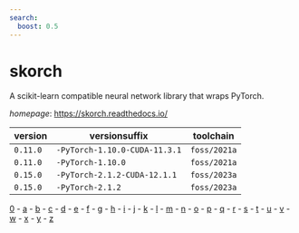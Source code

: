 ```yaml
---
search:
  boost: 0.5
---
```

# skorch

A scikit-learn compatible neural network library that wraps PyTorch.

*homepage*: <https://skorch.readthedocs.io/>

version | versionsuffix | toolchain
--------|---------------|----------
``0.11.0`` | ``-PyTorch-1.10.0-CUDA-11.3.1`` | ``foss/2021a``
``0.11.0`` | ``-PyTorch-1.10.0`` | ``foss/2021a``
``0.15.0`` | ``-PyTorch-2.1.2-CUDA-12.1.1`` | ``foss/2023a``
``0.15.0`` | ``-PyTorch-2.1.2`` | ``foss/2023a``

[0](../0/index.md) - [a](../a/index.md) - [b](../b/index.md) - [c](../c/index.md) - [d](../d/index.md) - [e](../e/index.md) - [f](../f/index.md) - [g](../g/index.md) - [h](../h/index.md) - [i](../i/index.md) - [j](../j/index.md) - [k](../k/index.md) - [l](../l/index.md) - [m](../m/index.md) - [n](../n/index.md) - [o](../o/index.md) - [p](../p/index.md) - [q](../q/index.md) - [r](../r/index.md) - [s](../s/index.md) - [t](../t/index.md) - [u](../u/index.md) - [v](../v/index.md) - [w](../w/index.md) - [x](../x/index.md) - [y](../y/index.md) - [z](../z/index.md)

